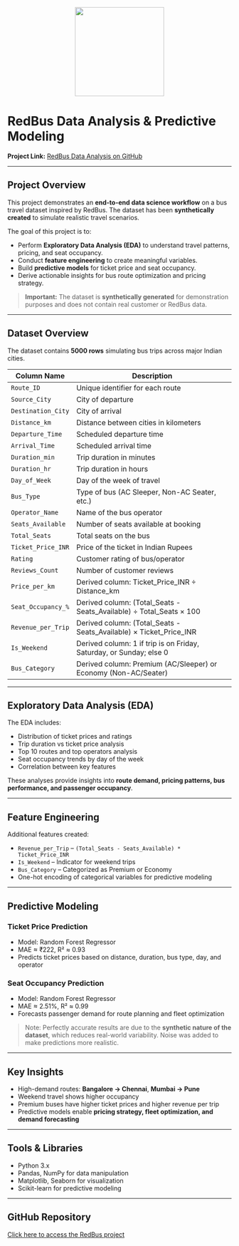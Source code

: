<p align="center">
    <img src="https://upload.wikimedia.org/wikipedia/commons/1/16/RedBus_logo.svg" width="200">
</p>

# RedBus Data Analysis & Predictive Modeling

**Project Link:** [RedBus Data Analysis on GitHub](https://github.com/Basavaraj0127/EDA-and-Machine-Learning-Projects/tree/main/RedBus-Data-Analysis)

---

## Project Overview
This project demonstrates an **end-to-end data science workflow** on a bus travel dataset inspired by RedBus. The dataset has been **synthetically created** to simulate realistic travel scenarios.  

The goal of this project is to:

- Perform **Exploratory Data Analysis (EDA)** to understand travel patterns, pricing, and seat occupancy.
- Conduct **feature engineering** to create meaningful variables.
- Build **predictive models** for ticket price and seat occupancy.
- Derive actionable insights for bus route optimization and pricing strategy.

> **Important:** The dataset is **synthetically generated** for demonstration purposes and does not contain real customer or RedBus data.

---

## Dataset Overview
The dataset contains **5000 rows** simulating bus trips across major Indian cities.

| Column Name             | Description                                                                 |
|-------------------------|-----------------------------------------------------------------------------|
| `Route_ID`              | Unique identifier for each route                                           |
| `Source_City`           | City of departure                                                          |
| `Destination_City`      | City of arrival                                                            |
| `Distance_km`           | Distance between cities in kilometers                                      |
| `Departure_Time`        | Scheduled departure time                                                   |
| `Arrival_Time`          | Scheduled arrival time                                                     |
| `Duration_min`          | Trip duration in minutes                                                   |
| `Duration_hr`           | Trip duration in hours                                                     |
| `Day_of_Week`           | Day of the week of travel                                                  |
| `Bus_Type`              | Type of bus (AC Sleeper, Non-AC Seater, etc.)                              |
| `Operator_Name`         | Name of the bus operator                                                  |
| `Seats_Available`       | Number of seats available at booking                                       |
| `Total_Seats`           | Total seats on the bus                                                     |
| `Ticket_Price_INR`      | Price of the ticket in Indian Rupees                                       |
| `Rating`                | Customer rating of bus/operator                                            |
| `Reviews_Count`         | Number of customer reviews                                                |
| `Price_per_km`          | Derived column: Ticket_Price_INR ÷ Distance_km                             |
| `Seat_Occupancy_%`      | Derived column: (Total_Seats - Seats_Available) ÷ Total_Seats × 100       |
| `Revenue_per_Trip`      | Derived column: (Total_Seats - Seats_Available) × Ticket_Price_INR        |
| `Is_Weekend`            | Derived column: 1 if trip is on Friday, Saturday, or Sunday; else 0        |
| `Bus_Category`          | Derived column: Premium (AC/Sleeper) or Economy (Non-AC/Seater)           |

---

## Exploratory Data Analysis (EDA)
The EDA includes:

- Distribution of ticket prices and ratings
- Trip duration vs ticket price analysis
- Top 10 routes and top operators analysis
- Seat occupancy trends by day of the week
- Correlation between key features

These analyses provide insights into **route demand, pricing patterns, bus performance, and passenger occupancy**.

---

## Feature Engineering
Additional features created:

- `Revenue_per_Trip` – `(Total_Seats - Seats_Available) * Ticket_Price_INR`  
- `Is_Weekend` – Indicator for weekend trips  
- `Bus_Category` – Categorized as Premium or Economy  
- One-hot encoding of categorical variables for predictive modeling  

---

## Predictive Modeling

### Ticket Price Prediction
- Model: Random Forest Regressor  
- MAE ≈ ₹222, R² ≈ 0.93  
- Predicts ticket prices based on distance, duration, bus type, day, and operator

### Seat Occupancy Prediction
- Model: Random Forest Regressor  
- MAE ≈ 2.51%, R² ≈ 0.99  
- Forecasts passenger demand for route planning and fleet optimization

> Note: Perfectly accurate results are due to the **synthetic nature of the dataset**, which reduces real-world variability. Noise was added to make predictions more realistic.

---

## Key Insights
- High-demand routes: **Bangalore → Chennai**, **Mumbai → Pune**  
- Weekend travel shows higher occupancy  
- Premium buses have higher ticket prices and higher revenue per trip  
- Predictive models enable **pricing strategy, fleet optimization, and demand forecasting**

---

## Tools & Libraries
- Python 3.x  
- Pandas, NumPy for data manipulation  
- Matplotlib, Seaborn for visualization  
- Scikit-learn for predictive modeling  

---

## GitHub Repository
[Click here to access the RedBus project](https://github.com/Basavaraj0127/EDA-and-Machine-Learning-Projects/tree/main/RedBus-Data-Analysis)
